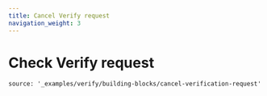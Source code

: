 ```yaml
---
title: Cancel Verify request
navigation_weight: 3
---
```


# Check Verify request

```tabbed_examples
source: '_examples/verify/building-blocks/cancel-verification-request'
```
